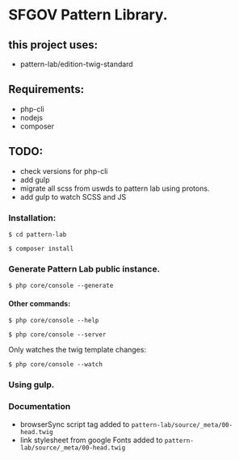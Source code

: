 # SFGOV Pattern Library.

## this project uses:

- pattern-lab/edition-twig-standard

## Requirements:

- php-cli
- nodejs
- composer

## TODO:

- check versions for php-cli
- add gulp
- migrate all scss from uswds to pattern lab using protons.
- add gulp to watch SCSS and JS

### Installation:

`$ cd pattern-lab`

`$ composer install`

### Generate Pattern Lab public instance.

`$ php core/console --generate`

#### Other commands:

`$ php core/console --help`

`$ php core/console --server`   

Only watches the twig template changes:

`$ php core/console --watch`

### Using gulp.

### Documentation

- browserSync script tag added to `pattern-lab/source/_meta/00-head.twig`
- link stylesheet from google Fonts added to `pattern-lab/source/_meta/00-head.twig`
